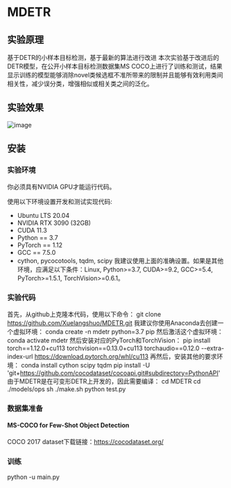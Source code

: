 # MDETR
## 实验原理
基于DETR的小样本目标检测，基于最新的算法进行改进
本次实验基于改进后的DETR模型，在公开小样本目标检测数据集MS COCO上进行了训练和测试，结果显示训练的模型能够消除novel类候选框不准所带来的限制并且能够有效利用类间相关性，减少误分类，增强相似或相关类之间的泛化。
## 实验效果
![image](https://github.com/Xuelangshuo/MDETR/assets/88080333/5587890c-0a2c-41ed-98d9-ce0cdf390ca6)
## 安装
### 实验环境
你必须具有NVIDIA GPU才能运行代码。

使用以下环境设置开发和测试实现代码:
- Ubuntu LTS 20.04
- NVIDIA RTX 3090 (32GB)
- CUDA 11.3
- Python == 3.7
- PyTorch == 1.12
- GCC == 7.5.0
- cython, pycocotools, tqdm, scipy
我建议使用上面的准确设置。如果是其他环境，应满足以下条件：Linux, Python>=3.7, CUDA>=9.2, GCC>=5.4, PyTorch>=1.5.1, TorchVision>=0.6.1。
### 实验代码
首先，从github上克隆本代码，使用以下命令：
git clone https://github.com/Xuelangshuo/MDETR.git
我建议你使用Anaconda去创建一个虚拟环境：
conda create -n mdetr python=3.7 pip
然后激活这个虚拟环境：
conda activate mdetr
然后安装对应的PyTorch和TorchVision：
pip install torch==1.12.0+cu113 torchvision==0.13.0+cu113 torchaudio==0.12.0 --extra-index-url https://download.pytorch.org/whl/cu113
再然后，安装其他的要求环境：
conda install cython scipy tqdm
pip install -U 'git+https://github.com/cocodataset/cocoapi.git#subdirectory=PythonAPI'
由于MDETR是在可变形DETR上开发的，因此需要编译：
cd MDETR
cd ./models/ops
sh ./make.sh
python test.py
### 数据集准备
#### MS-COCO for Few-Shot Object Detection
COCO 2017 dataset下载链接：https://cocodataset.org/
### 训练
python -u main.py
